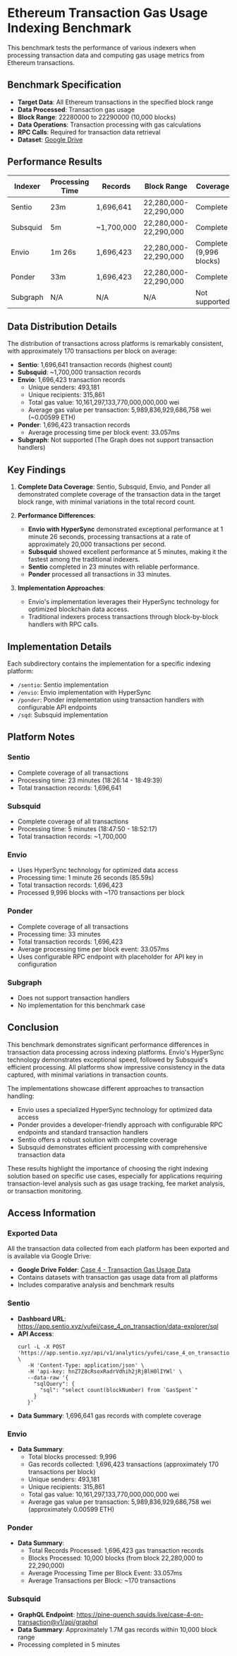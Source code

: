 # Ethereum Transaction Gas Usage Indexing Benchmark

This benchmark tests the performance of various indexers when processing transaction data and computing gas usage metrics from Ethereum transactions.

## Benchmark Specification

- **Target Data**: All Ethereum transactions in the specified block range
- **Data Processed**: Transaction gas usage
- **Block Range**: 22280000 to 22290000 (10,000 blocks)
- **Data Operations**: Transaction processing with gas calculations
- **RPC Calls**: Required for transaction data retrieval
- **Dataset**: [Google Drive](https://drive.google.com/drive/u/0/folders/1Wxnc9bv5eVzCCQzDCdj_NI-rFB4e8iXk)

## Performance Results

| Indexer  | Processing Time | Records | Block Range | Coverage |
|----------|----------------|---------|-------------|----------|
| Sentio   | 23m            | 1,696,641 | 22,280,000-22,290,000 | Complete |
| Subsquid | 5m             | ~1,700,000 | 22,280,000-22,290,000 | Complete |
| Envio    | 1m 26s         | 1,696,423 | 22,280,000-22,290,000 | Complete (9,996 blocks) |
| Ponder   | 33m            | 1,696,423 | 22,280,000-22,290,000 | Complete |
| Subgraph | N/A            | N/A      | N/A         | Not supported |

## Data Distribution Details

The distribution of transactions across platforms is remarkably consistent, with approximately 170 transactions per block on average:

- **Sentio**: 1,696,641 transaction records (highest count)
- **Subsquid**: ~1,700,000 transaction records
- **Envio**: 1,696,423 transaction records
  - Unique senders: 493,181
  - Unique recipients: 315,861
  - Total gas value: 10,161,297,133,770,000,000,000 wei
  - Average gas value per transaction: 5,989,836,929,686,758 wei (~0.00599 ETH)
- **Ponder**: 1,696,423 transaction records
  - Average processing time per block event: 33.057ms
- **Subgraph**: Not supported (The Graph does not support transaction handlers)

## Key Findings

1. **Complete Data Coverage**: Sentio, Subsquid, Envio, and Ponder all demonstrated complete coverage of the transaction data in the target block range, with minimal variations in the total record count.

2. **Performance Differences**:
   - **Envio with HyperSync** demonstrated exceptional performance at 1 minute 26 seconds, processing transactions at a rate of approximately 20,000 transactions per second.
   - **Subsquid** showed excellent performance at 5 minutes, making it the fastest among the traditional indexers.
   - **Sentio** completed in 23 minutes with reliable performance.
   - **Ponder** processed all transactions in 33 minutes.

3. **Implementation Approaches**:
   - Envio's implementation leverages their HyperSync technology for optimized blockchain data access.
   - Traditional indexers process transactions through block-by-block handlers with RPC calls.

## Implementation Details

Each subdirectory contains the implementation for a specific indexing platform:
- `/sentio`: Sentio implementation 
- `/envio`: Envio implementation with HyperSync
- `/ponder`: Ponder implementation using transaction handlers with configurable API endpoints
- `/sqd`: Subsquid implementation

## Platform Notes

### Sentio
- Complete coverage of all transactions
- Processing time: 23 minutes (18:26:14 - 18:49:39)
- Total transaction records: 1,696,641

### Subsquid
- Complete coverage of all transactions
- Processing time: 5 minutes (18:47:50 - 18:52:17)
- Total transaction records: ~1,700,000

### Envio
- Uses HyperSync technology for optimized data access
- Processing time: 1 minute 26 seconds (85.59s)
- Total transaction records: 1,696,423
- Processed 9,996 blocks with ~170 transactions per block

### Ponder
- Complete coverage of all transactions
- Processing time: 33 minutes
- Total transaction records: 1,696,423
- Average processing time per block event: 33.057ms
- Uses configurable RPC endpoint with placeholder for API key in configuration

### Subgraph
- Does not support transaction handlers
- No implementation for this benchmark case

## Conclusion

This benchmark demonstrates significant performance differences in transaction data processing across indexing platforms. Envio's HyperSync technology demonstrates exceptional speed, followed by Subsquid's efficient processing. All platforms show impressive consistency in the data captured, with minimal variations in transaction counts.

The implementations showcase different approaches to transaction handling:
- Envio uses a specialized HyperSync technology for optimized data access
- Ponder provides a developer-friendly approach with configurable RPC endpoints and standard transaction handlers
- Sentio offers a robust solution with complete coverage
- Subsquid demonstrates efficient processing with comprehensive transaction data

These results highlight the importance of choosing the right indexing solution based on specific use cases, especially for applications requiring transaction-level analysis such as gas usage tracking, fee market analysis, or transaction monitoring.

## Access Information

### Exported Data
All the transaction data collected from each platform has been exported and is available via Google Drive:
- **Google Drive Folder**: [Case 4 - Transaction Gas Usage Data](https://drive.google.com/drive/u/0/folders/1Wxnc9bv5eVzCCQzDCdj_NI-rFB4e8iXk)
- Contains datasets with transaction gas usage data from all platforms
- Includes comparative analysis and benchmark results

### Sentio
- **Dashboard URL**: https://app.sentio.xyz/yufei/case_4_on_transaction/data-explorer/sql
- **API Access**: 
  ```
  curl -L -X POST 'https://app.sentio.xyz/api/v1/analytics/yufei/case_4_on_transaction/sql/execute' \
     -H 'Content-Type: application/json' \
     -H 'api-key: hnZ7Z8cRsoxRadrVdhih2jRjBlH0lIYWl' \
     --data-raw '{
       "sqlQuery": {
         "sql": "select count(blockNumber) from `GasSpent`"
       }
     }'
  ```
- **Data Summary**: 1,696,641 gas records with complete coverage

### Envio
- **Data Summary**: 
  - Total blocks processed: 9,996
  - Gas records collected: 1,696,423 transactions (approximately 170 transactions per block)
  - Unique senders: 493,181
  - Unique recipients: 315,861
  - Total gas value: 10,161,297,133,770,000,000,000 wei
  - Average gas value per transaction: 5,989,836,929,686,758 wei (approximately 0.00599 ETH)

### Ponder
- **Data Summary**: 
  - Total Records Processed: 1,696,423 gas transaction records
  - Blocks Processed: 10,000 blocks (from block 22,280,000 to 22,290,000)
  - Average Processing Time per Block Event: 33.057ms
  - Average Transactions per Block: ~170 transactions

### Subsquid
- **GraphQL Endpoint**: https://pine-quench.squids.live/case-4-on-transaction@v1/api/graphql
- **Data Summary**: Approximately 1.7M gas records within 10,000 block range
- Processing completed in 5 minutes

